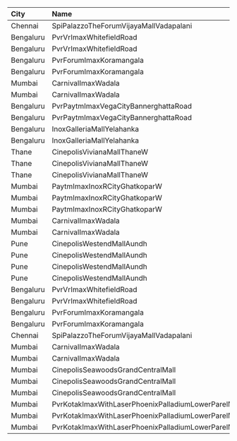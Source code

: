 | City      | Name                                                  |  Time | Type            | Price | Capacity | Booked |
| :-------- | :---------------------------------------------------- | ----: | :-------------- | ----: | -------: | -----: |
| Chennai   | SpiPalazzoTheForumVijayaMallVadapalani                | 11:20 | Imax            |  300₹ |      221 |     32 |
| Bengaluru | PvrVrImaxWhitefieldRoad                               | 11:25 | Classic         |  220₹ |       92 |      1 |
| Bengaluru | PvrVrImaxWhitefieldRoad                               | 11:25 | Prime           |  250₹ |       42 |      4 |
| Bengaluru | PvrForumImaxKoramangala                               | 11:30 | Classic         |  230₹ |      105 |      5 |
| Bengaluru | PvrForumImaxKoramangala                               | 11:30 | Prime           |  250₹ |       59 |     11 |
| Mumbai    | CarnivalImaxWadala                                    | 12:30 | PlatinumOffline |  200₹ |      212 |    111 |
| Mumbai    | CarnivalImaxWadala                                    | 12:30 | PremiumOffline  |  300₹ |       95 |     61 |
| Bengaluru | PvrPaytmImaxVegaCityBannerghattaRoad                  | 14:10 | Classic         |  290₹ |      125 |      4 |
| Bengaluru | PvrPaytmImaxVegaCityBannerghattaRoad                  | 14:10 | Prime           |  320₹ |       31 |     11 |
| Bengaluru | InoxGalleriaMallYelahanka                             | 14:40 | Club            |  370₹ |       24 |      0 |
| Bengaluru | InoxGalleriaMallYelahanka                             | 14:40 | Executive       |  350₹ |       97 |      0 |
| Thane     | CinepolisVivianaMallThaneW                            | 15:05 | Normal          |  220₹ |       39 |     20 |
| Thane     | CinepolisVivianaMallThaneW                            | 15:05 | Executive       |  220₹ |      224 |    119 |
| Thane     | CinepolisVivianaMallThaneW                            | 15:05 | Premium         |  250₹ |       57 |     30 |
| Mumbai    | PaytmImaxInoxRCityGhatkoparW                          | 15:30 | Club            |  310₹ |       81 |      0 |
| Mumbai    | PaytmImaxInoxRCityGhatkoparW                          | 15:30 | Executive       |  290₹ |        4 |      0 |
| Mumbai    | PaytmImaxInoxRCityGhatkoparW                          | 15:30 | Royal           |  330₹ |       38 |      0 |
| Mumbai    | CarnivalImaxWadala                                    | 15:30 | PlatinumOffline |  200₹ |      212 |    106 |
| Mumbai    | CarnivalImaxWadala                                    | 15:30 | PremiumOffline  |  300₹ |       95 |     58 |
| Pune      | CinepolisWestendMallAundh                             | 15:35 | Normal          |  200₹ |       20 |      2 |
| Pune      | CinepolisWestendMallAundh                             | 15:35 | Executive       |  300₹ |       86 |     22 |
| Pune      | CinepolisWestendMallAundh                             | 15:35 | Premium         |  350₹ |       25 |     15 |
| Pune      | CinepolisWestendMallAundh                             | 15:35 | Vip             |  450₹ |        7 |      0 |
| Bengaluru | PvrVrImaxWhitefieldRoad                               | 18:05 | Classic         |  310₹ |       92 |      3 |
| Bengaluru | PvrVrImaxWhitefieldRoad                               | 18:05 | Prime           |  340₹ |       42 |      9 |
| Bengaluru | PvrForumImaxKoramangala                               | 18:10 | Classic         |  320₹ |      105 |      4 |
| Bengaluru | PvrForumImaxKoramangala                               | 18:10 | Prime           |  360₹ |       59 |      5 |
| Chennai   | SpiPalazzoTheForumVijayaMallVadapalani                | 18:30 | Imax            |  300₹ |      221 |     44 |
| Mumbai    | CarnivalImaxWadala                                    | 18:30 | PlatinumOffline |  200₹ |      212 |    111 |
| Mumbai    | CarnivalImaxWadala                                    | 18:30 | PremiumOffline  |  300₹ |       95 |     71 |
| Mumbai    | CinepolisSeawoodsGrandCentralMall                     | 18:45 | Normal          |  200₹ |       27 |      0 |
| Mumbai    | CinepolisSeawoodsGrandCentralMall                     | 18:45 | Executive       |  200₹ |       51 |     10 |
| Mumbai    | CinepolisSeawoodsGrandCentralMall                     | 18:45 | Premium         |  230₹ |       36 |      9 |
| Mumbai    | PvrKotakImaxWithLaserPhoenixPalladiumLowerParelMumbai | 18:45 | 3DClassic       |  440₹ |       29 |      0 |
| Mumbai    | PvrKotakImaxWithLaserPhoenixPalladiumLowerParelMumbai | 18:45 | 3DPrime         |  520₹ |      164 |     10 |
| Mumbai    | PvrKotakImaxWithLaserPhoenixPalladiumLowerParelMumbai | 18:45 | 3DRecliner      |  570₹ |        8 |      8 |